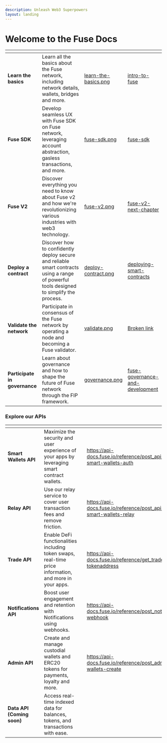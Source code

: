 ```yaml
---
description: Unleash Web3 Superpowers
layout: landing
---
```


# Welcome to the Fuse Docs

<table data-view="cards"><thead><tr><th></th><th></th><th data-hidden data-card-cover data-type="files"></th><th data-hidden data-card-target data-type="content-ref"></th></tr></thead><tbody><tr><td><strong>Learn the basics</strong></td><td>Learn all the basics about the Fuse network, including network details, wallets, bridges and more.</td><td><a href=".gitbook/assets/learn-the-basics.png">learn-the-basics.png</a></td><td><a href="understanding-fuse/intro-to-fuse/">intro-to-fuse</a></td></tr><tr><td><strong>Fuse SDK</strong></td><td>Develop seamless UX with Fuse SDK on Fuse network, leveraging account abstraction, gasless transactions, and more.</td><td><a href=".gitbook/assets/fuse-sdk.png">fuse-sdk.png</a></td><td><a href="developers/fuse-sdk/">fuse-sdk</a></td></tr><tr><td><strong>Fuse V2</strong></td><td>Discover everything you need to know about Fuse v2 and how we're revolutionizing various industries with web3 technology.</td><td><a href=".gitbook/assets/fuse-v2.png">fuse-v2.png</a></td><td><a href="understanding-fuse/fuse-v2-next-chapter/">fuse-v2-next-chapter</a></td></tr><tr><td><strong>Deploy a contract</strong></td><td>Discover how to confidently deploy secure and reliable smart contracts using a range of powerful tools designed to simplify the process.</td><td><a href=".gitbook/assets/deploy-contract.png">deploy-contract.png</a></td><td><a href="developers/deploying-smart-contracts/">deploying-smart-contracts</a></td></tr><tr><td><strong>Validate the network</strong></td><td>Participate in consensus of the Fuse network by operating a node and becoming a Fuse validator.</td><td><a href=".gitbook/assets/validate.png">validate.png</a></td><td><a href="broken-reference">Broken link</a></td></tr><tr><td><strong>Participate in governance</strong></td><td>Learn about governance and how to shape the future of Fuse network through the FIP framework.</td><td><a href=".gitbook/assets/governance.png">governance.png</a></td><td><a href="understanding-fuse/intro-to-fuse/fuse-governance-and-development/">fuse-governance-and-development</a></td></tr></tbody></table>

### Explore our APIs

<table data-view="cards"><thead><tr><th></th><th></th><th></th><th data-hidden data-card-target data-type="content-ref"></th></tr></thead><tbody><tr><td><strong>Smart Wallets API</strong></td><td>Maximize the security and user experience of your apps by leveraging smart contract wallets.</td><td></td><td><a href="https://api-docs.fuse.io/reference/post_api-v1-smart-wallets-auth">https://api-docs.fuse.io/reference/post_api-v1-smart-wallets-auth</a></td></tr><tr><td><strong>Relay API</strong></td><td>Use our relay service to cover user transaction fees and remove friction.</td><td></td><td><a href="https://api-docs.fuse.io/reference/post_api-v1-smart-wallets-relay">https://api-docs.fuse.io/reference/post_api-v1-smart-wallets-relay</a></td></tr><tr><td><strong>Trade API</strong></td><td>Enable DeFi functionalities including token swaps, real-time price information, and more in your apps.</td><td></td><td><a href="https://api-docs.fuse.io/reference/get_trade-price-tokenaddress">https://api-docs.fuse.io/reference/get_trade-price-tokenaddress</a></td></tr><tr><td><strong>Notifications API</strong></td><td>Boost user engagement and retention with Notifications using webhooks.</td><td></td><td><a href="https://api-docs.fuse.io/reference/post_notifications-webhook">https://api-docs.fuse.io/reference/post_notifications-webhook</a></td></tr><tr><td><strong>Admin API</strong></td><td>Create and manage custodial wallets and ERC20 tokens for payments, loyalty and more.</td><td></td><td><a href="https://api-docs.fuse.io/reference/post_admin-wallets-create">https://api-docs.fuse.io/reference/post_admin-wallets-create</a></td></tr><tr><td><strong>Data API (Coming soon)</strong></td><td>Access real-time indexed data for balances, tokens, and transactions with ease.</td><td></td><td></td></tr></tbody></table>
